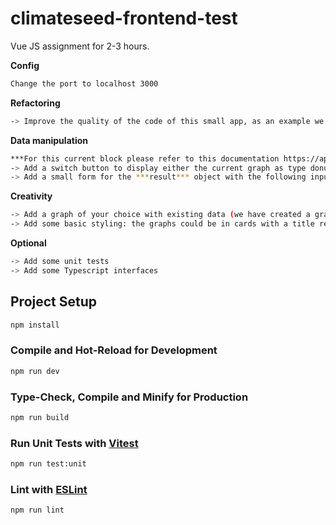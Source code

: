# climateseed-frontend-test

Vue JS assignment for 2-3 hours.

**Config**

```sh
Change the port to localhost 3000
```

**Refactoring**

```sh
-> Improve the quality of the code of this small app, as an example we set on purpose everything in one store and in one layout
```

**Data manipulation**

```sh
***For this current block please refer to this documentation https://apexcharts.com/docs/chart-types/***
-> Add a switch button to display either the current graph as type donut or bar chart
-> Add a small form for the ***result*** object with the following inputs: selects of **a** category and **an** organisation displaying the name of the object but the value should be its **id** + an input of type number for kco2e. On submit the newly added ***result*** must be provided to the graphs
```

**Creativity**

```sh
-> Add a graph of your choice with existing data (we have created a graph based on organisation and kco2e but perhaps there are other graphs available)
-> Add some basic styling: the graphs could be in cards with a title related to the output of the graph (Bootstrap, Tailwind or whatever you feel good)
```

**Optional**

```sh
-> Add some unit tests
-> Add some Typescript interfaces
```

## Project Setup

```sh
npm install
```

### Compile and Hot-Reload for Development

```sh
npm run dev
```

### Type-Check, Compile and Minify for Production

```sh
npm run build
```

### Run Unit Tests with [Vitest](https://vitest.dev/)

```sh
npm run test:unit
```

### Lint with [ESLint](https://eslint.org/)

```sh
npm run lint
```
